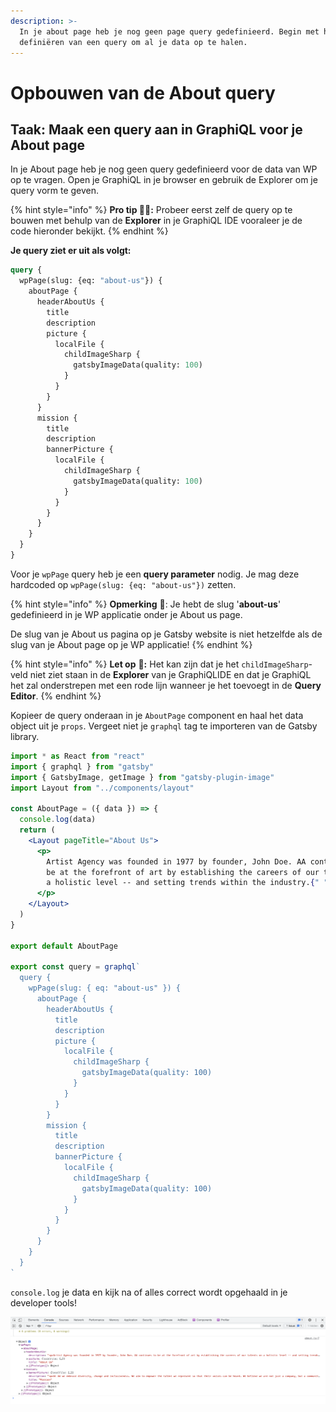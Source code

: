 ```yaml
---
description: >-
  In je about page heb je nog geen page query gedefinieerd. Begin met het
  definiëren van een query om al je data op te halen.
---
```


# Opbouwen van de About query

## Taak: Maak een query aan in GraphiQL voor je About page

In je About page heb je nog geen query gedefinieerd voor de data van WP op te vragen. Open je GraphiQL in je browser en gebruik de Explorer om je query vorm te geven.

{% hint style="info" %}
**Pro tip 🧙‍♂️:** Probeer eerst zelf de query op te bouwen met behulp van de **Explorer** in je GraphiQL IDE vooraleer je de code hieronder bekijkt.
{% endhint %}

**Je query ziet er uit als volgt:**

```graphql
query {
  wpPage(slug: {eq: "about-us"}) {
    aboutPage {
      headerAboutUs {
        title
        description
        picture {
          localFile {
            childImageSharp {
              gatsbyImageData(quality: 100)
            }
          }
        }
      }
      mission {
        title
        description
        bannerPicture {
          localFile {
            childImageSharp {
              gatsbyImageData(quality: 100)
            }
          }
        }
      }
    }
  }
}
```

Voor je `wpPage` query heb je een **query parameter** nodig. Je mag deze hardcoded op `wpPage(slug: {eq: "about-us"})` zetten.

{% hint style="info" %}
**Opmerking** 📣: Je hebt de slug '**about-us**' gedefinieerd in je WP applicatie onder je About us page.

De slug van je About us pagina op je Gatsby website is niet hetzelfde als de slug van je About page op je WP applicatie!
{% endhint %}

{% hint style="info" %}
**Let op** 👀**:** Het kan zijn dat je het `childImageSharp`-veld niet ziet staan in de **Explorer** van je GraphiQLIDE en dat je GraphiQL het zal onderstrepen met een rode lijn wanneer je het toevoegt in de **Query Editor**.
{% endhint %}

Kopieer de query onderaan in je `AboutPage` component en haal het data object uit je `props`. Vergeet niet je `graphql` tag te importeren van de Gatsby library.

```jsx
import * as React from "react"
import { graphql } from "gatsby"
import { GatsbyImage, getImage } from "gatsby-plugin-image"
import Layout from "../components/layout"

const AboutPage = ({ data }) => {
  console.log(data)
  return (
    <Layout pageTitle="About Us">
      <p>
        Artist Agency was founded in 1977 by founder, John Doe. AA continues to
        be at the forefront of art by establishing the careers of our talents on
        a holistic level -- and setting trends within the industry.{" "}
      </p>
    </Layout>
  )
}

export default AboutPage

export const query = graphql`
  query {
    wpPage(slug: { eq: "about-us" }) {
      aboutPage {
        headerAboutUs {
          title
          description
          picture {
            localFile {
              childImageSharp {
                gatsbyImageData(quality: 100)
              }
            }
          }
        }
        mission {
          title
          description
          bannerPicture {
            localFile {
              childImageSharp {
                gatsbyImageData(quality: 100)
              }
            }
          }
        }
      }
    }
  }
`
```

`console.log` je data en kijk na of alles correct wordt opgehaald in je developer tools!

![Developer tools console.log](../../.gitbook/assets/image%20%2843%29.png)

